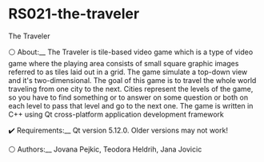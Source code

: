 # RS021-the-traveler
The Traveler

:white_circle: About:__
The Traveler is tile-based video game which is a type of video game where the playing area consists of small square graphic images referred to as tiles laid out in a grid. The game simulate a top-down view and it's two-dimensional. The goal of this game is to travel the whole world traveling from one city to the next. Cities represent the levels of the game, so you have to find something or to answer on some question or both on each level to pass that level and go to the next one.
The game is written in C++ using Qt cross-platform application development framework

:heavy_check_mark: Requirements:__
Qt version 5.12.0. Older versions may not work!

:white_circle: Authors:__
Jovana Pejkic, Teodora Heldrih, Jana Jovicic
